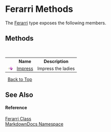 # Ferarri Methods
 

The <a href="T_MarkdownDocs_Ferarri.md">Ferarri</a> type exposes the following members.


## Methods
&nbsp;<table><tr><th></th><th>Name</th><th>Description</th></tr><tr><td>![Public method](media/pubmethod.gif "Public method")</td><td><a href="M_MarkdownDocs_Ferarri_Impress.md">Impress</a></td><td>
Impress the ladies</td></tr></table>&nbsp;
<a href="#ferarri-methods">Back to Top</a>

## See Also


#### Reference
<a href="T_MarkdownDocs_Ferarri.md">Ferarri Class</a><br /><a href="N_MarkdownDocs.md">MarkdownDocs Namespace</a><br />